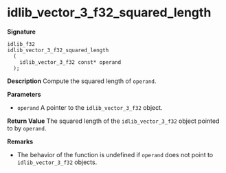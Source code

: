 # idlib_vector_3_f32_squared_length

**Signature**
```
idlib_f32
idlib_vector_3_f32_squared_length
  (
    idlib_vector_3_f32 const* operand
  );
```

**Description**
Compute the squared length of `operand`.

**Parameters**
- `operand` A pointer to the `idlib_vector_3_f32` object.

**Return Value**
The squared length of the `idlib_vector_3_f32` object pointed to by `operand`.

**Remarks**
- The behavior of the function is undefined if `operand` does not point to `idlib_vector_3_f32` objects.
